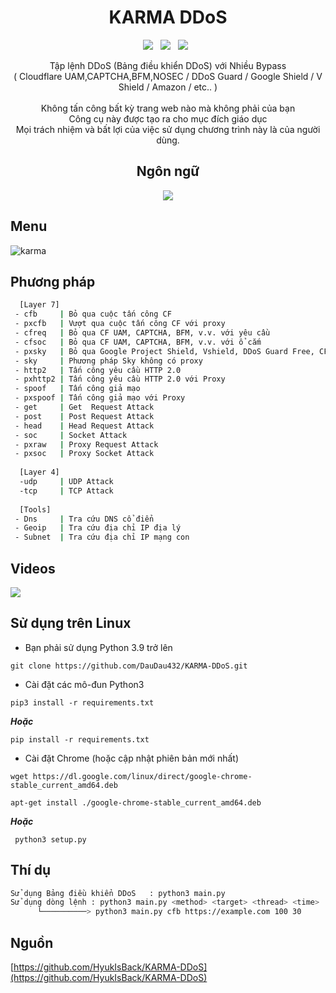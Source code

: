 <div align=center>
 
# KARMA DDoS
 <p>
 <img src="https://img.shields.io/github/stars/HyukIsBack/KARMA-DDoS?color=%23DF0067&style=for-the-badge"/> &nbsp;
 <img src="https://img.shields.io/github/forks/HyukIsBack/KARMA-DDoS?color=%239999FF&style=for-the-badge"/> &nbsp;
 <img src="https://img.shields.io/github/license/HyukIsBack/KARMA-DDoS?color=%23E8E8E8&style=for-the-badge"/> &nbsp;
 
</p>
 Tập lệnh DDoS (Bảng điều khiển DDoS) với Nhiều Bypass<br>( Cloudflare UAM,CAPTCHA,BFM,NOSEC / DDoS Guard / Google Shield / V Shield / Amazon / etc.. )<br/><br/>
 Không tấn công bất kỳ trang web nào mà không phải của bạn<br/>
Công cụ này được tạo ra cho mục đích giáo dục<br/>
 Mọi trách nhiệm và bất lợi của việc sử dụng chương trình này là của người dùng.
 

## Ngôn ngữ</br>

 <img src="https://img.shields.io/badge/Python-FFDD00?style=for-the-badge&logo=python&logoColor=blue"/></br>
</div>

## Menu
![karma](https://user-images.githubusercontent.com/87601386/165147097-7f6f4f6d-f9fd-4a53-b3fa-a16fe739e963.png)

## Phương pháp

```sh
  [Layer 7]
 - cfb     | Bỏ qua cuộc tấn công CF
 - pxcfb   | Vượt qua cuộc tấn công CF với proxy
 - cfreq   | Bỏ qua CF UAM, CAPTCHA, BFM, v.v. với yêu cầu
 - cfsoc   | Bỏ qua CF UAM, CAPTCHA, BFM, v.v. với ổ cắm
 - pxsky   | Bỏ qua Google Project Shield, Vshield, DDoS Guard Free, CF NoSec Với Proxy
 - sky     | Phương pháp Sky không có proxy
 - http2   | Tấn công yêu cầu HTTP 2.0
 - pxhttp2 | Tấn công yêu cầu HTTP 2.0 với Proxy
 - spoof   | Tấn công giả mạo
 - pxspoof | Tấn công giả mạo với Proxy
 - get     | Get  Request Attack
 - post    | Post Request Attack
 - head    | Head Request Attack
 - soc     | Socket Attack
 - pxraw   | Proxy Request Attack
 - pxsoc   | Proxy Socket Attack
 
  [Layer 4]
  -udp     | UDP Attack
  -tcp     | TCP Attack
  
  [Tools]
 - Dns     | Tra cứu DNS cổ điển
 - Geoip   | Tra cứu địa chỉ IP địa lý
 - Subnet  | Tra cứu địa chỉ IP mạng con
```

## Videos
[![](https://user-images.githubusercontent.com/87601386/161339371-b6dfaa8f-1cf2-41d1-85c1-d82cdd98def1.png)](https://www.youtube.com/watch?v=MPKdfhPeLeE)

## Sử dụng trên Linux

- Bạn phải sử dụng Python 3.9 trở lên
```
git clone https://github.com/DauDau432/KARMA-DDoS.git
```
- Cài đặt các mô-đun Python3
```
pip3 install -r requirements.txt  
```
***Hoặc*** 
```
pip install -r requirements.txt
```
- Cài đặt Chrome (hoặc cập nhật phiên bản mới nhất)
```
wget https://dl.google.com/linux/direct/google-chrome-stable_current_amd64.deb
```
```
apt-get install ./google-chrome-stable_current_amd64.deb
```
***Hoặc***
```
 python3 setup.py
```

## Thí dụ
```sh
Sử dụng Bảng điều khiển DDoS   : python3 main.py
Sử dụng dòng lệnh : python3 main.py <method> <target> <thread> <time>
      └──────────> python3 main.py cfb https://example.com 100 30
```
## Nguồn

[https://github.com/HyukIsBack/KARMA-DDoS](https://github.com/HyukIsBack/KARMA-DDoS)
